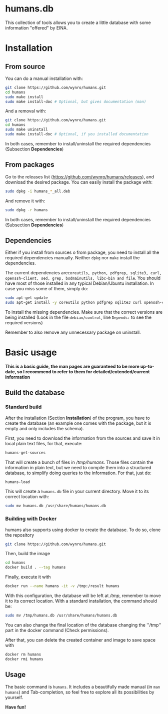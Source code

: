# humans.db

This collection of tools allows you to create a little database with some information "offered" by EINA.

# Installation

## From source
You can do a manual installation with:

```bash
git clone https://github.com/wynro/humans.git
cd humans
sudo make install
sudo make install-doc # Optional, but gives documentation (man)
```

And a removal with:

```bash
git clone https://github.com/wynro/humans.git
cd humans
sudo make uninstall
sudo make install-doc # Optional, if you installed documentation
```

In both cases, remember to install/uninstall the required dependencies (Subsection **Dependencies**)

## From packages
Go to the releases list (https://github.com/wynro/humans/releases), and download the desired package. You can easily install the package with:

```bash
sudo dpkg -i humans_*_all.deb
```

And remove it with:

```bash
sudo dpkg -r humans
```

In both cases, remember to install/uninstall the required dependencies (Subsection **Dependencies**)

## Dependencies
Either if you install from sources o from package, you need to install all the required dependencies manually. Neither `dpkg` nor `make` install the dependencies.

The current dependencies are`coreutils, python, pdfgrep, sqlite3, curl, openssh-client, sed, grep, bsdmainutils, libc-bin and file`. You should have most of those installed in any typical Debian/Ubuntu installation. In case you miss some of them, simply do:

```bash
sudo apt-get update
sudo apt-get install -y coreutils python pdfgrep sqlite3 curl openssh-client sed grep bsdmainutils libc-bin file
```

To install the missing dependencies. Make sure that the correct versions are being installed (Look in the file `debian/control`, line `Depends:` to see the required versions)

Remember to also remove any unnecessary package on uninstall.

# Basic usage

**This is a basic guide, the man pages are guaranteed to be more up-to-date, so I recommend to refer to them for detailed/extended/current information**

## Build the database
### Standard build
After the installation (Section **Installation**) of the program, you have to create the database (an example one comes with the package, but it is empty and only includes the schema).

First, you need to download the information from the sources and save it in local plain text files, for that, execute:

```bash
humans-get-sources
```

That will create a bunch of files in */tmp/humans*. Those files contain the information in plain text, but we need to compile them into a structured database, to simplify doing queries to the information. For that, just do:

```bash
humans-load
```

<!-- As always, permission problems -->
This will create a `humans.db` file in your current directory. Move it to its correct location with:

```bash
sudo mv humans.db /usr/share/humans/humans.db
```

### Building with Docker

humans also supports using docker to create the database. To do so, clone the repository

```bash
git clone https://github.com/wynro/humans.git
```

Then, build the image

```bash
cd humans
docker build . --tag humans
```

Finally, execute it with

```bash
docker run --name humans -it -v /tmp:/result humans
```

With this configuration, the database will be left at */tmp*, remember to move it to its correct location. With a standard installation, the command should be:

```bash
sudo mv /tmp/humans.db /usr/share/humans/humans.db
```

You can also change the final location of the database changing the ''/tmp'' part in the docker command (Check permissions).

After that, you can delete the created container and image to save space with

```bash
docker rm humans
docker rmi humans
```

## Usage

The basic command is `humans`. It includes a beautifully made manual (in `man humans`) and Tab-completion, so feel free to explore all its possibilities by yourself.

**Have fun!**
